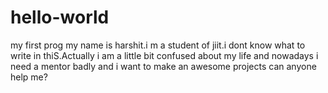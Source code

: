 # hello-world
my first prog
my name is harshit.i m a student of jiit.i dont know what to write in thiS.Actually i am a little bit confused about my life and nowadays i need a mentor badly and i want to make an awesome projects can anyone help me?

